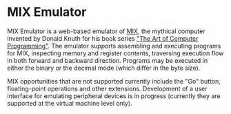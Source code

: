 # MIX Emulator

MIX Emulator is a web-based emulator of [MIX](https://en.wikipedia.org/wiki/MIX), the mythical computer
invented by Donald Knuth for his book series
[&quot;The Art of Computer Programming&quot;](http://www-cs-faculty.stanford.edu/~knuth/taocp.html). The emulator
supports assembling and executing programs for MIX, inspecting memory and register contents, traversing execution flow
in both forward and backward direction. Programs may be executed in either the binary or the decimal mode (which differ
in the byte size).

MIX opportunities that are not supported currently include the &quot;Go&quot; button, floating-point operations and
other extensions. Development of a user interface for emulating peripheral devices is in progress (currently they are
supported at the virtual machine level only).
